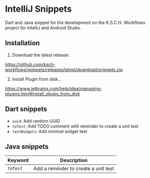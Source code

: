 # IntelliJ Snippets

Dart and Java snippet for the development on the K.S.C.H. Workflows project for IntelliJ and Android Studio.

## Installation

1. Download the latest release:

https://github.com/ksch-workflows/snippets/releases/latest/download/snippets.zip

2. Install Plugin from disk...

https://www.jetbrains.com/help/idea/managing-plugins.html#install_plugin_from_disk

## Dart snippets

- `uuid`: Add random UUID
- `toTest`: Add TODO comment with reminder to create a unit test
- `testWidgets`: Add minimal widget test

## Java snippets

| Keyword | Description |
|---------|-------------|
| `toTest` | Add a reminder to create a unit test |
